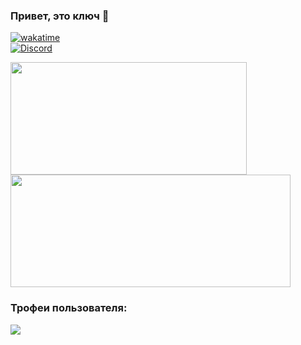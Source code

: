 ### Привет, это ключ 👋
[![wakatime](https://wakatime.com/badge/user/901d0624-3579-4ca9-bfd2-e70ee040a3df.svg)](https://wakatime.com/@901d0624-3579-4ca9-bfd2-e70ee040a3df)
<br>
[![Discord](https://lanyard.cnrad.dev/api/680636323471818876)](https://discord.com/users/680636323471818876)
<br>

<div>
  <img height="180em" width="378em" src="https://github-readme-stats.vercel.app/api?username=keydevelops&count_private=true&show_icons=true&theme=github_dark"/>
  <img height="180em" width="448em" src="https://github-readme-stats.vercel.app/api/top-langs/?username=keydevelops&langs_count=6&layout=compact&theme=github_dark"/>
</div>

### Трофеи пользователя:
<img src="https://github-profile-trophy.vercel.app/?username=keydevelops&column=3&theme=onedark"/>
